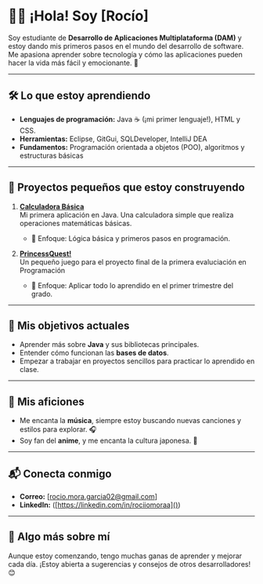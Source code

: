 # 👩‍💻 ¡Hola! Soy [Rocío]  
Soy estudiante de **Desarrollo de Aplicaciones Multiplataforma (DAM)** y estoy dando mis primeros pasos en el mundo del desarrollo de software. Me apasiona aprender sobre tecnología y cómo las aplicaciones pueden hacer la vida más fácil y emocionante. 🌟  

---

## 🛠️ Lo que estoy aprendiendo  
- **Lenguajes de programación:** Java ☕ (¡mi primer lenguaje!), HTML y CSS.
- **Herramientas:** Eclipse, GitGui, SQLDeveloper, IntelliJ DEA
- **Fundamentos:** Programación orientada a objetos (POO), algoritmos y estructuras básicas  

---

## 🌱 Proyectos pequeños que estoy construyendo  
1. **[Calculadora Básica](https://github.com/rociiomoraa/Calculadora.git)**  
   Mi primera aplicación en Java. Una calculadora simple que realiza operaciones matemáticas básicas.  
   - 📂 Enfoque: Lógica básica y primeros pasos en programación.  

2. **[PrincessQuest!](https://github.com/rociiomoraa/PrincessQuest.git)**  
   Un pequeño juego para el proyecto final de la primera evaluciación en Programación
   - 📂 Enfoque: Aplicar todo lo aprendido en el primer trimestre del grado.  
---

## 🎯 Mis objetivos actuales  
- Aprender más sobre **Java** y sus bibliotecas principales.  
- Entender cómo funcionan las **bases de datos**.  
- Empezar a trabajar en proyectos sencillos para practicar lo aprendido en clase.  
---
## 🎵 Mis aficiones  
- Me encanta la **música**, siempre estoy buscando nuevas canciones y estilos para explorar. 🎧  
- Soy fan del **anime**, y me encanta la cultura japonesa. 🌸  
---

## 📬 Conecta conmigo  
- **Correo:** [rocio.mora.garcia02@gmail.com]  
- **LinkedIn:** ([https://linkedin.com/in/rociiomoraa]())  

---

## 🌟 Algo más sobre mí  
Aunque estoy comenzando, tengo muchas ganas de aprender y mejorar cada día. ¡Estoy abierta a sugerencias y consejos de otros desarrolladores! 😊  

